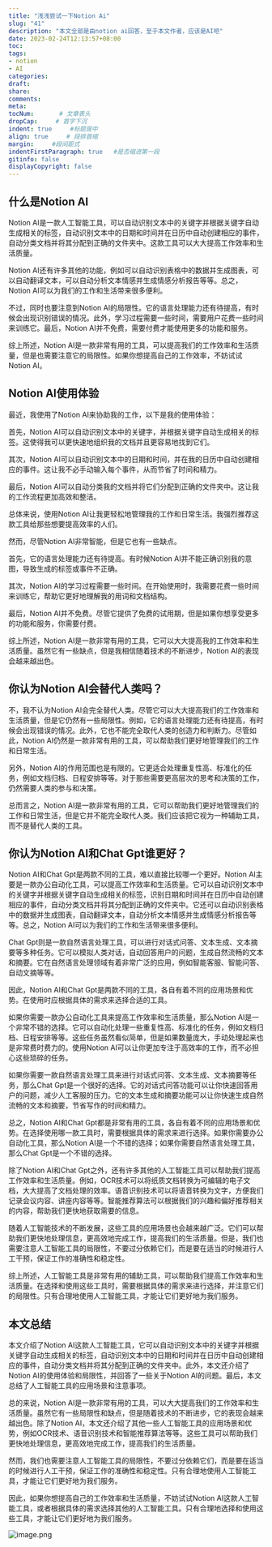 ```yaml
---
title: "浅浅尝试一下Notion Ai"
slug: "41"
description: "本文全部是由notion ai回答，至于本文作者，应该是AI吧"
date: 2023-02-24T12:13:57+08:00
toc: 
tags: 
- notion
- AI
categories:
draft: 
share:
comments:
meta: 
tocNum:       # 文章表头
dropCap:     # 首字下沉
indent: true     #标题居中
align: true     # 段排首缩
margin:     #段间距式
indentFirstParagraph: true   #是否缩进第一段
gitinfo: false
displayCopyright: false
---
```


## 什么是Notion AI

Notion AI是一款人工智能工具，可以自动识别文本中的关键字并根据关键字自动生成相关的标签，自动识别文本中的日期和时间并在日历中自动创建相应的事件，自动分类文档并将其分配到正确的文件夹中。这款工具可以大大提高工作效率和生活质量。

Notion AI还有许多其他的功能，例如可以自动识别表格中的数据并生成图表，可以自动翻译文本，可以自动分析文本情感并生成情感分析报告等等。总之，Notion AI可以为我们的工作和生活带来很多便利。

不过，同时也要注意到Notion AI的局限性。它的语言处理能力还有待提高，有时候会出现识别错误的情况。此外，学习过程需要一些时间，需要用户花费一些时间来训练它。最后，Notion AI并不免费，需要付费才能使用更多的功能和服务。

综上所述，Notion AI是一款非常有用的工具，可以提高我们的工作效率和生活质量，但是也需要注意它的局限性。如果你想提高自己的工作效率，不妨试试Notion AI。

## Notion AI使用体验

最近，我使用了Notion AI来协助我的工作，以下是我的使用体验：

首先，Notion AI可以自动识别文本中的关键字，并根据关键字自动生成相关的标签。这使得我可以更快速地组织我的文档并且更容易地找到它们。

其次，Notion AI可以自动识别文本中的日期和时间，并在我的日历中自动创建相应的事件。这让我不必手动输入每个事件，从而节省了时间和精力。

最后，Notion AI可以自动分类我的文档并将它们分配到正确的文件夹中。这让我的工作流程更加高效和整洁。

总体来说，使用Notion AI让我更轻松地管理我的工作和日常生活。我强烈推荐这款工具给那些想要提高效率的人们。

然而，尽管Notion AI非常智能，但是它也有一些缺点。

首先，它的语言处理能力还有待提高。有时候Notion AI并不能正确识别我的意图，导致生成的标签或事件不正确。

其次，Notion AI的学习过程需要一些时间。在开始使用时，我需要花费一些时间来训练它，帮助它更好地理解我的用词和文档结构。

最后，Notion AI并不免费。尽管它提供了免费的试用期，但是如果你想享受更多的功能和服务，你需要付费。

综上所述，Notion AI是一款非常有用的工具，它可以大大提高我的工作效率和生活质量。虽然它有一些缺点，但是我相信随着技术的不断进步，Notion AI的表现会越来越出色。

## 你认为Notion AI会替代人类吗？

不，我不认为Notion AI会完全替代人类。尽管它可以大大提高我们的工作效率和生活质量，但是它仍然有一些局限性。例如，它的语言处理能力还有待提高，有时候会出现错误的情况。此外，它也不能完全取代人类的创造力和判断力。尽管如此，Notion AI仍然是一款非常有用的工具，可以帮助我们更好地管理我们的工作和日常生活。

另外，Notion AI的作用范围也是有限的。它更适合处理重复性高、标准化的任务，例如文档归档、日程安排等等。对于那些需要更高层次的思考和决策的工作，仍然需要人类的参与和决策。

总而言之，Notion AI是一款非常有用的工具，它可以帮助我们更好地管理我们的工作和日常生活，但是它并不能完全取代人类。我们应该把它视为一种辅助工具，而不是替代人类的工具。

## 你认为Notion AI和Chat Gpt谁更好？

Notion AI和Chat Gpt是两款不同的工具，难以直接比较哪一个更好。Notion AI主要是一款办公自动化工具，可以提高工作效率和生活质量。它可以自动识别文本中的关键字并根据关键字自动生成相关的标签，识别日期和时间并在日历中自动创建相应的事件，自动分类文档并将其分配到正确的文件夹中。它还可以自动识别表格中的数据并生成图表，自动翻译文本，自动分析文本情感并生成情感分析报告等等。总之，Notion AI可以为我们的工作和生活带来很多便利。

Chat Gpt则是一款自然语言处理工具，可以进行对话式问答、文本生成、文本摘要等多种任务。它可以模拟人类对话，自动回答用户的问题，生成自然流畅的文本和摘要。它在自然语言处理领域有着非常广泛的应用，例如智能客服、智能问答、自动文摘等等。

因此，Notion AI和Chat Gpt是两款不同的工具，各自有着不同的应用场景和优势。在使用时应根据具体的需求来选择合适的工具。

如果你需要一款办公自动化工具来提高工作效率和生活质量，那么Notion AI是一个非常不错的选择。它可以自动化处理一些重复性高、标准化的任务，例如文档归档、日程安排等等。这些任务虽然看似简单，但是如果数量庞大，手动处理起来也是非常费时费力的。使用Notion AI可以让你更加专注于高效率的工作，而不必担心这些琐碎的任务。

如果你需要一款自然语言处理工具来进行对话式问答、文本生成、文本摘要等任务，那么Chat Gpt是一个很好的选择。它的对话式问答功能可以让你快速回答用户的问题，减少人工客服的压力。它的文本生成和摘要功能可以让你快速生成自然流畅的文本和摘要，节省写作的时间和精力。

总之，Notion AI和Chat Gpt都是非常有用的工具，各自有着不同的应用场景和优势。在选择使用哪一款工具时，需要根据具体的需求来进行选择。如果你需要办公自动化工具，那么Notion AI是一个不错的选择；如果你需要自然语言处理工具，那么Chat Gpt是一个不错的选择。

除了Notion AI和Chat Gpt之外，还有许多其他的人工智能工具可以帮助我们提高工作效率和生活质量。例如，OCR技术可以将纸质文档转换为可编辑的电子文档，大大提高了文档处理的效率。语音识别技术可以将语音转换为文字，方便我们记录会议内容、讲座内容等等。智能推荐算法可以根据我们的兴趣和偏好推荐相关的内容，帮助我们更快地获取需要的信息。

随着人工智能技术的不断发展，这些工具的应用场景也会越来越广泛。它们可以帮助我们更快地处理信息，更高效地完成工作，提高我们的生活质量。但是，我们也需要注意人工智能工具的局限性，不要过分依赖它们，而是要在适当的时候进行人工干预，保证工作的准确性和稳定性。

综上所述，人工智能工具是非常有用的辅助工具，可以帮助我们提高工作效率和生活质量。在选择和使用这些工具时，需要根据具体的需求来进行选择，并注意它们的局限性。只有合理地使用人工智能工具，才能让它们更好地为我们服务。

## 本文总结

本文介绍了Notion AI这款人工智能工具，它可以自动识别文本中的关键字并根据关键字自动生成相关的标签，自动识别文本中的日期和时间并在日历中自动创建相应的事件，自动分类文档并将其分配到正确的文件夹中。此外，本文还介绍了Notion AI的使用体验和局限性，并回答了一些关于Notion AI的问题。最后，本文总结了人工智能工具的应用场景和注意事项。

总的来说，Notion AI是一款非常有用的工具，可以大大提高我们的工作效率和生活质量。虽然它有一些局限性和缺点，但是随着技术的不断进步，它的表现会越来越出色。除了Notion AI，本文还介绍了其他一些人工智能工具的应用场景和优势，例如OCR技术、语音识别技术和智能推荐算法等等。这些工具可以帮助我们更快地处理信息，更高效地完成工作，提高我们的生活质量。

然而，我们也需要注意人工智能工具的局限性，不要过分依赖它们，而是要在适当的时候进行人工干预，保证工作的准确性和稳定性。只有合理地使用人工智能工具，才能让它们更好地为我们服务。

因此，如果你想提高自己的工作效率和生活质量，不妨试试Notion AI这款人工智能工具，或者根据具体的需求选择其他的人工智能工具。只有合理地选择和使用这些工具，才能让它们更好地为我们服务。


![image.png](https://blog.wangyunzi.com/2023/02/7cbe5c5060155b4b1c1f6f647abb18a5.png)

